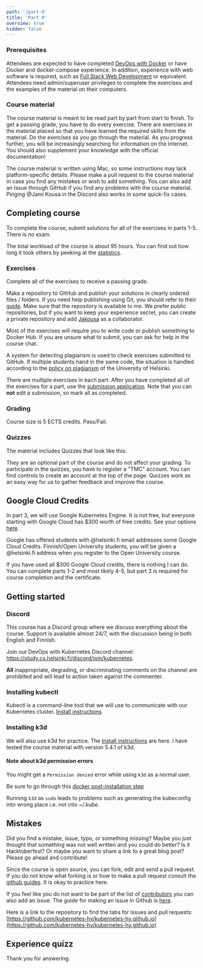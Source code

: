 ```yaml
---
path: '/part-0'
title: 'Part 0'
overview: true
hidden: false
---
```


### Prerequisites ###

Attendees are expected to have completed [DevOps with Docker](https://devopswithdocker.com) or have Docker and docker-compose experience.
In addition, experience with web software is required, such as [Full Stack Web Development](https://fullstackopen.com/en/) or equivalent.
Attendees need admin/superuser privileges to complete the exercises and the examples of the material on their computers.

### Course material ###

The course material is meant to be read part by part from start to finish. To get a passing grade, you have to do every exercise. There are exercises in the material placed so that you have learned the required skills from the material. Do the exercises as you go through the material. As you progress further, you will be increasingly searching for information on the internet. You should also supplement your knowledge with the official documentation!

The course material is written using Mac, so some instructions may lack platform-specific details. Please make a pull request to the course material in case you find any mistakes or wish to add something. You can also add an issue through GitHub if you find any problems with the course material. Pinging @Jami Kousa in the Discord also works in some quick-fix cases.

## Completing course ##

To complete the course, submit solutions for all of the exercises in parts 1-5. There is no exam.

The total workload of the course is about 95 hours. You can find out how long it took others by peeking at the [statistics](https://studies.cs.helsinki.fi/stats/courses/kubernetes2022).

### Exercises ###

Complete all of the exercises to receive a passing grade.

Make a repository to GitHub and publish your solutions in clearly ordered files / folders. If you need help publishing using Git, you should refer to their [guide](https://guides.github.com/activities/hello-world/). Make sure that the repository is available to me. We prefer public repositories, but if you want to keep your experience secret, you can create a private repository and add [Jakousa](https://github.com/Jakousa) as a collaborator.

Most of the exercises will require you to write code or publish something to Docker Hub. If you are unsure what to submit, you can ask for help in the course chat.

A system for detecting plagiarism is used to check exercises submitted to GitHub. If multiple students hand in the same code, the situation is handled according to the [policy on plagiarism](https://studies.helsinki.fi/instructions/article/what-cheating-and-plagiarism) of the University of Helsinki.

There are multiple exercises in each part. After you have completed all of the exercises for a part, use the [submission application](https://studies.cs.helsinki.fi/stats/courses/kubernetes2022). Note that you can **not** edit a submission, so mark all as completed.

### Grading ###

Course size is 5 ECTS credits. Pass/Fail.

### Quizzes ###

The material includes Quizzes that look like this:

<quiz id="467fa274-1e29-4a46-b7ea-c9238fe1612c"></quiz>

They are an optional part of the course and do not affect your grading. To participate in the quizzes, you have to register a "TMC" account. You can find controls to create an account at the top of the page. Quizzes work as an easy way for us to gather feedback and improve the course.

## Google Cloud Credits ##

In part 3, we will use Google Kubernetes Engine. It is not free, but everyone starting with Google Cloud has $300 worth of free credits. See your options [here](https://cloud.google.com/free).

Google has offered students with @helsinki.fi email addresses some Google Cloud Credits. Finnish/Open University students, you will be given a @helsinki.fi address when you register to the Open University course.

If you have used all $300 Google Cloud credits, there is nothing I can do. You can complete parts 1-2 and most likely 4-5, but part 3 is required for course completion and the certificate.

## Getting started ##

### Discord ###

This course has a Discord group where we discuss everything about the course. Support is available almost 24/7, with the discussion being in both English and Finnish.

Join our DevOps with Kubernetes Discord channel: <https://study.cs.helsinki.fi/discord/join/kubernetes>.

**All** inappropriate, degrading, or discriminating comments on the channel are prohibited and will lead to action taken against the commenter.

### Installing kubectl ###

Kubectl is a command-line tool that we will use to communicate with our Kubernetes cluster. [Install instructions](https://kubernetes.io/docs/tasks/tools/install-kubectl/)

### Installing k3d ###

We will also use k3d for practice. The [Install instructions](https://github.com/rancher/k3d#get) are here. I have tested the course material with version 5.4.1 of k3d.

#### Note about k3d permission errors ####

You might get a `Permission denied` error while using `k3d` as a normal user.

Be sure to go through this [docker post-installation step](https://docs.docker.com/engine/install/linux-postinstall/#manage-docker-as-a-non-root-user)

Running `k3d` as `sudo` leads to problems such as generating the kubeconfig into wrong place i.e. not into _~/.kube_.

## Mistakes ##

Did you find a mistake, issue, typo, or something missing? Maybe you just thought that something was not well written and you could do better? Is it Hacktoberfest? Or maybe you want to share a link to a great blog post? Please go ahead and contribute!

Since the course is open source, you can fork, edit and send a pull request. If you do not know what forking is or how to make a pull request consult the [github guides](https://guides.github.com/activities/hello-world/). It is okay to practice here.

If you feel like you do not want to be part of the list of [contributors](https://github.com/kubernetes-hy/kubernetes-hy.github.io/graphs/contributors) you can also add an issue. The guide for making an issue in Github is [here](https://help.github.com/en/articles/creating-an-issue).

Here is a link to the repository to find the tabs for issues and pull requests: [https://github.com/kubernetes-hy/kubernetes-hy.github.io](https://github.com/kubernetes-hy/kubernetes-hy.github.io)

## Experience quizz ##

Thank you for answering.

<quiz id="b728269b-89d0-4a37-a163-fd882c3059ba" /></quiz>

<quiz id="455d9346-9b79-4a01-8bf8-aca584c383b6" /></quiz>
